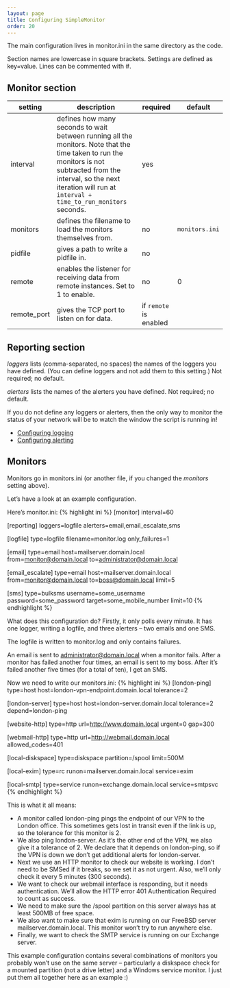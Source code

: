 ```yaml
---
layout: page
title: Configuring SimpleMonitor
order: 20
---
```


The main configuration lives in monitor.ini in the same directory as the code.

Section names are lowercase in square brackets. Settings are defined as key=value. Lines can be commented with #.

## Monitor section

| setting | description | required | default |
|---|---|---|---|
| interval | defines how many seconds to wait between running all the monitors. Note that the time taken to run the monitors is not subtracted from the interval, so the next iteration will run at `interval + time_to_run_monitors` seconds. | yes | |
| monitors | defines the filename to load the monitors themselves from. | no | `monitors.ini`
| pidfile | gives a path to write a pidfile in. | no | |
| remote | enables the listener for receiving data from remote instances. Set to 1 to enable. | no | 0 |
| remote_port | gives the TCP port to listen on for data. | if `remote` is enabled | |

## Reporting section
*loggers* lists (comma-separated, no spaces) the names of the loggers you have defined. (You can define loggers and not add them to this setting.) Not required; no default.

*alerters* lists the names of the alerters you have defined. Not required; no default.

If you do not define any loggers or alerters, then the only way to monitor the status of your network will be to watch the window the script is running in!

* [Configuring logging](logging.html)
* [Configuring alerting](alerting.html)

## Monitors
Monitors go in monitors.ini (or another file, if you changed the *monitors* setting above).

Let’s have a look at an example configuration.

Here’s monitor.ini:
{% highlight ini %}
[monitor]
interval=60

[reporting]
loggers=logfile
alerters=email,email_escalate,sms

[logfile]
type=logfile
filename=monitor.log
only_failures=1

[email]
type=email
host=mailserver.domain.local
from=monitor@domain.local
to=administrator@domain.local

[email_escalate]
type=email
host=mailserver.domain.local
from=monitor@domain.local
to=boss@domain.local
limit=5

[sms]
type=bulksms
username=some_username
password=some_password
target=some_mobile_number
limit=10
{% endhighlight %}

What does this configuration do? Firstly, it only polls every minute. It has one logger, writing a logfile, and three alerters – two emails and one SMS.

The logfile is written to monitor.log and only contains failures.

An email is sent to administrator@domain.local when a monitor fails. After a monitor has failed another four times, an email is sent to my boss. After it’s failed another five times (for a total of ten), I get an SMS.

Now we need to write our monitors.ini:
{% highlight ini %}
[london-ping]
type=host
host=london-vpn-endpoint.domain.local
tolerance=2

[london-server]
type=host
host=london-server.domain.local
tolerance=2
depend=london-ping

[website-http]
type=http
url=http://www.domain.local
urgent=0
gap=300

[webmail-http]
type=http
url=http://webmail.domain.local
allowed_codes=401

[local-diskspace]
type=diskspace
partition=/spool
limit=500M

[local-exim]
type=rc
runon=mailserver.domain.local
service=exim

[local-smtp]
type=service
runon=exchange.domain.local
service=smtpsvc
{% endhighlight %}

This is what it all means:

* A monitor called london-ping pings the endpoint of our VPN to the London office. This sometimes gets lost in transit even if the link is up, so the tolerance for this monitor is 2.
* We also ping london-server. As it’s the other end of the VPN, we also give it a tolerance of 2. We declare that it depends on london-ping, so if the VPN is down we don’t get additional alerts for london-server.
* Next we use an HTTP monitor to check our website is working. I don’t need to be SMSed if it breaks, so we set it as not urgent. Also, we’ll only check it every 5 minutes (300 seconds).
* We want to check our webmail interface is responding, but it needs authentication. We’ll allow the HTTP error 401 Authentication Required to count as success.
* We need to make sure the /spool partition on this server always has at least 500MB of free space.
* We also want to make sure that exim is running on our FreeBSD server mailserver.domain.local. This monitor won’t try to run anywhere else.
* Finally, we want to check the SMTP service is running on our Exchange server.

This example configuration contains several combinations of monitors you probably won’t use on the same server – particularly a diskspace check for a mounted partition (not a drive letter) and a Windows service monitor. I just put them all together here as an example :)

